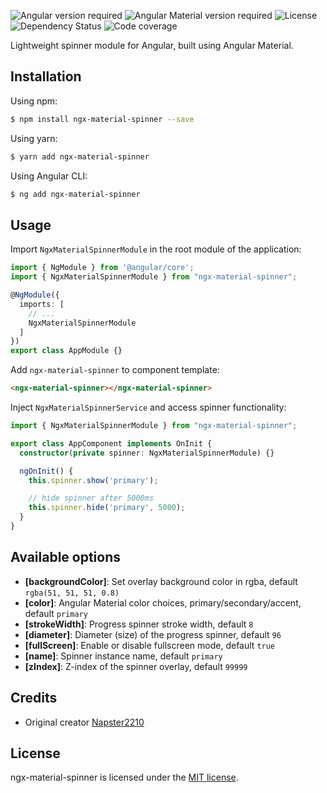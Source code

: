![Angular version required](https://img.shields.io/badge/@angular/core-^10.0.0-blue.svg?style=flat-square)
![Angular Material version required](https://img.shields.io/badge/@angular/material-^10.0.0-blue.svg?style=flat-square)
![License](https://img.shields.io/badge/license-MIT-blue.svg?style=flat-square)
![Dependency Status](https://img.shields.io/david/iffa/ngx-material-spinner.svg?style=flat-square)
![Code coverage](https://img.shields.io/codecov/c/gh/iffa/ngx-material-spinner?style=flat-square)

Lightweight spinner module for Angular, built using Angular Material.

## Installation

Using npm:

```bash
$ npm install ngx-material-spinner --save
```

Using yarn:

```bash
$ yarn add ngx-material-spinner
```

Using Angular CLI:

```bash
$ ng add ngx-material-spinner
```

## Usage

Import `NgxMaterialSpinnerModule` in the root module of the application:

```typescript
import { NgModule } from '@angular/core';
import { NgxMaterialSpinnerModule } from "ngx-material-spinner";

@NgModule({
  imports: [
    // ...
    NgxMaterialSpinnerModule
  ]
})
export class AppModule {}
```

Add `ngx-material-spinner` to component template:

```html
<ngx-material-spinner></ngx-material-spinner>
```

Inject `NgxMaterialSpinnerService` and access spinner functionality:

```typescript
import { NgxMaterialSpinnerModule } from "ngx-material-spinner";

export class AppComponent implements OnInit {
  constructor(private spinner: NgxMaterialSpinnerModule) {}

  ngOnInit() {
    this.spinner.show('primary');

    // hide spinner after 5000ms
    this.spinner.hide('primary', 5000);
  }
}
```

## Available options

- **[backgroundColor]**: Set overlay background color in rgba, default `rgba(51, 51, 51, 0.8)`
- **[color]**: Angular Material color choices, primary/secondary/accent, default `primary`
- **[strokeWidth]**: Progress spinner stroke width, default `8`
- **[diameter]**: Diameter (size) of the progress spinner, default `96`
- **[fullScreen]**: Enable or disable fullscreen mode, default `true`
- **[name]**: Spinner instance name, default `primary`
- **[zIndex]**: Z-index of the spinner overlay, default `99999`

## Credits

- Original creator [Napster2210](https://github.com/Napster2210/ngx-spinner)

## License

ngx-material-spinner is licensed under the [MIT license](./LICENSE).
